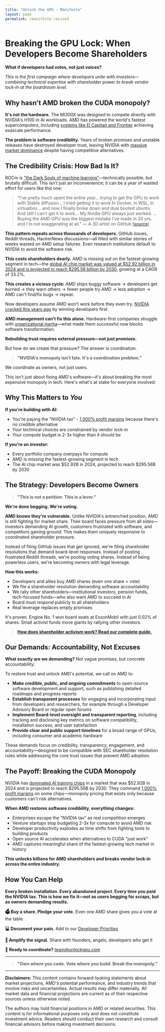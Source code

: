 ```yaml
---
title: "Unlock the GPU - Manifesto"
layout: page
permalink: /manifesto-revised
---
```


# Breaking the GPU Lock: When Developers Become Shareholders

**What if developers had votes, not just voices?**

*This is the first campaign where developers unite with investors—combining technical expertise with shareholder power to break vendor lock-in at the boardroom level.*

## Why hasn't AMD broken the CUDA monopoly?

**It's not the hardware.** The MI300X was designed to compete directly with NVIDIA's H100 in AI workloads. AMD has powered the world's fastest supercomputers, including [systems like El Capitan and Frontier](https://www.top500.org/lists/top500/2024/11/) achieving exascale performance.

**The problem is software credibility.** Years of broken promises and unstable releases have destroyed developer trust, leaving NVIDIA with [massive market dominance](https://www.cnbc.com/2024/10/14/nvidia-shares-hit-a-record-as-chipmaker-market-cap-tops-3point4-trillion.html) despite having competitive alternatives.

## The Credibility Crisis: How Bad Is It?

ROCm is ["the Dark Souls of machine learning"](https://linustechtips.com/topic/1603733-rocm-is-the-dark-souls-of-machine-learning/)—technically possible, but brutally difficult. This isn't just an inconvenience; it can be a year of wasted effort for users like this one:

> "I've pretty much spent the entire year... trying to get the GPU to work with Stable diffusion... I tried getting it to work In Docker, In WSL, In virtualbox... and now I finally broke down and dual booted ubuntu. And still I can't get it to work... My Nvidia GPU always just worked. ... Buying the AMD GPU was the biggest mistake I've made in 20 yrs. and I'm not exaggerating at all." — A 3D artist on GitHub [[source](https://github.com/ROCm/ROCm/issues/2754)]

**This pattern repeats across thousands of developers.** GitHub issues, Reddit threads, HackerNews discussions—all filled with similar stories of weeks wasted on AMD setup failures. Even research institutions default to NVIDIA to avoid the software risk.

**This costs shareholders dearly.** AMD is missing out on the fastest-growing segment in tech—the [global AI chip market was valued at $52.92 billion in 2024 and is projected to reach $295.56 billion by 2030](https://www.nextmsc.com/report/artificial-intelligence-chip-market), growing at a CAGR of 33.2%.

**This creates a vicious cycle:** AMD ships buggy software → developers get burned → they warn others → fewer people try AMD → less adoption → AMD can't find/fix bugs → repeat.

Now developers assume AMD won't work before they even try. [NVIDIA cracked this years ago](https://d3.harvard.edu/platform-digit/submission/nvidias-winning-platform-strategy-with-cuda/) by winning developers first.

**AMD management can't fix this alone.** Hardware-first companies struggle with [organizational inertia](https://www.iese.edu/insight/articles/inertia-management-challenge-digital-transformation/)—what made them successful now blocks software transformation.

**Rebuilding trust requires external pressure—not just promises.**

But how do we create that pressure? The answer is coordination.

> **"NVIDIA's monopoly isn't fate. It's a coordination problem."**

We coordinate as owners, not just users.

This isn't just about fixing AMD's software—it's about breaking the most expensive monopoly in tech. Here's what's at stake for everyone involved:

## Why This Matters to *You*

**If you're building with AI:**
- You're paying the "NVIDIA tax" - [1,000% profit margins](https://www.tomshardware.com/news/nvidia-makes-1000-profit-on-h100-gpus-report) because there's no credible alternative
- Your technical choices are constrained by vendor lock-in
- Your compute budget is 2-3x higher than it should be

**If you're an investor:**
- Every portfolio company overpays for compute
- AMD is missing the fastest-growing segment in tech
- The AI chip market was $52.92B in 2024, projected to reach $295.56B by 2030

## The Strategy: Developers Become Owners

> **"This is not a petition. This is a lever."**

**We're done begging. We're voting.**

**AMD knows they're vulnerable.** Unlike NVIDIA's entrenched position, AMD is still fighting for market share. Their board faces pressure from all sides—investors demanding AI growth, customers frustrated with software, and competitors gaining ground. This makes them uniquely responsive to coordinated shareholder pressure.

Instead of filing GitHub issues that get ignored, we're filing shareholder resolutions that demand board-level responses. Instead of posting frustrated Reddit threads, we're pooling voting shares. Instead of being powerless users, we're becoming owners with legal leverage.

**How this works:**
- Developers and allies buy AMD shares (even one share = vote)
- We file a shareholder resolution demanding software accountability
- We rally other shareholders—institutional investors, pension funds, tech-focused funds—who also want AMD to succeed in AI
- Board must respond publicly to all shareholders
- Real leverage replaces empty promises

It's proven. Engine No. 1 won board seats at ExxonMobil with just 0.02% of shares. Small activist funds move giants by rallying other investors.

> [**How does shareholder activism work? Read our complete guide.**](/activism/)

## Our Demands: Accountability, Not Excuses

**What exactly are we demanding?** Not vague promises, but concrete accountability:

To restore trust and unlock AMD's potential, we call on AMD to:

- **Make credible, public, and ongoing commitments** to open-source software development and support, such as publishing detailed roadmaps and progress reports
- **Establish transparent processes** for engaging and incorporating input from developers and researchers, for example through a Developer Advisory Board or regular open forums  
- **Implement Board-level oversight and transparent reporting**, including tracking and disclosing key metrics on software compatibility, installation success, and user satisfaction
- **Provide clear and public support timelines** for a broad range of GPUs, including consumer and academic hardware

These demands focus on credibility, transparency, engagement, and accountability—designed to be compatible with SEC shareholder resolution rules while addressing the core trust issues that prevent AMD adoption.

## The Payoff: Breaking the CUDA Monopoly

NVIDIA has [dominated AI training chips](https://www.cnbc.com/2024/10/14/nvidia-shares-hit-a-record-as-chipmaker-market-cap-tops-3point4-trillion.html) in a market that was $52.92B in 2024 and is projected to reach $295.56B by 2030. They command [1,000% profit margins](https://www.tomshardware.com/news/nvidia-makes-1000-profit-on-h100-gpus-report) on some chips—monopoly pricing that exists only because customers can't risk alternatives.

**When AMD restores software credibility, everything changes:**
- Enterprises escape the "NVIDIA tax" as real competition emerges
- Venture startups stop budgeting 2-3x for compute to avoid AMD risk  
- Developer productivity explodes as time shifts from fighting tools to building products
- Open source AI accelerates when alternatives to CUDA "just work"
- AMD captures meaningful share of the fastest-growing tech market in history

**This unlocks billions for AMD shareholders and breaks vendor lock-in across the entire industry.**

## How You Can Help

**Every broken installation. Every abandoned project. Every time you paid the NVIDIA tax. This is how we fix it—not as users begging for scraps, but as owners demanding results.**

**🗳️ Buy a share. Pledge your vote.** Even one AMD share gives you a vote at the table

**💻 Document your pain.** Add to our [Developer Priorities](/priorities/)

**🚀 Amplify the signal.** Share with founders, angels, developers who get it

**📧 Ready to coordinate?** [team@unlockgpu.com](mailto:team@unlockgpu.com)

---

> **"Own where you code. Vote where you build. Break the monopoly."**

---

**Disclaimers:** This content contains forward-looking statements about market projections, AMD's potential performance, and industry trends that involve risks and uncertainties. Actual results may differ materially. All market data and financial projections are current as of their respective sources unless otherwise noted.

The authors may hold financial positions in AMD or related securities. This content is for informational purposes only and does not constitute investment advice. Readers should conduct their own research and consult financial advisors before making investment decisions. 